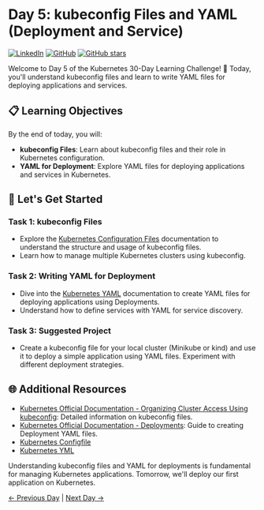 # Day 5: kubeconfig Files and YAML (Deployment and Service)
[![LinkedIn](https://img.shields.io/badge/Connect%20with%20me%20on-LinkedIn-blue.svg)](https://www.linkedin.com/in/aman-devops/)
[![GitHub](https://img.shields.io/github/stars/AmanPathak-DevOps.svg?style=social)](https://github.com/AmanPathak-DevOps)
[![GitHub stars](https://img.shields.io/github/stars/AmanPathak-DevOps/30DaysOfKubernetes)](https://github.com/AmanPathak-DevOps/30DaysOfKubernetes/stargazers)

Welcome to Day 5 of the Kubernetes 30-Day Learning Challenge! 🚀 Today, you'll understand kubeconfig files and learn to write YAML files for deploying applications and services.

## 📋 Learning Objectives

By the end of today, you will:
- **kubeconfig Files**: Learn about kubeconfig files and their role in Kubernetes configuration.
- **YAML for Deployment**: Explore YAML files for deploying applications and services in Kubernetes.

## 🚀 Let's Get Started

### Task 1: kubeconfig Files
- Explore the [Kubernetes Configuration Files](https://kubernetes.io/docs/concepts/configuration/organize-cluster-access-kubeconfig/) documentation to understand the structure and usage of kubeconfig files.
- Learn how to manage multiple Kubernetes clusters using kubeconfig.

### Task 2: Writing YAML for Deployment
- Dive into the [Kubernetes YAML](https://kubernetes.io/docs/reference/kubernetes-api/workload-resources/deployment-v1/) documentation to create YAML files for deploying applications using Deployments.
- Understand how to define services with YAML for service discovery.

### Task 3: Suggested Project
- Create a kubeconfig file for your local cluster (Minikube or kind) and use it to deploy a simple application using YAML files. Experiment with different deployment strategies.

## 🌐 Additional Resources

- [Kubernetes Official Documentation - Organizing Cluster Access Using kubeconfig](https://kubernetes.io/docs/concepts/configuration/organize-cluster-access-kubeconfig/): Detailed information on kubeconfig files.
- [Kubernetes Official Documentation - Deployments](https://kubernetes.io/docs/reference/kubernetes-api/workload-resources/deployment-v1/): Guide to creating Deployment YAML files.
- [Kubernetes Configfile](https://www.youtube.com/watch?v=Q74gSxeO4cI&ab_channel=VivekSingh)
- [Kubernetes YML](https://youtu.be/qmDzcu5uY1I?si=kOxTRSj-YADGfPrI)

Understanding kubeconfig files and YAML for deployments is fundamental for managing Kubernetes applications. Tomorrow, we'll deploy our first application on Kubernetes.

[← Previous Day](../Day04/README.md) | [Next Day →](../Day06/README.md)